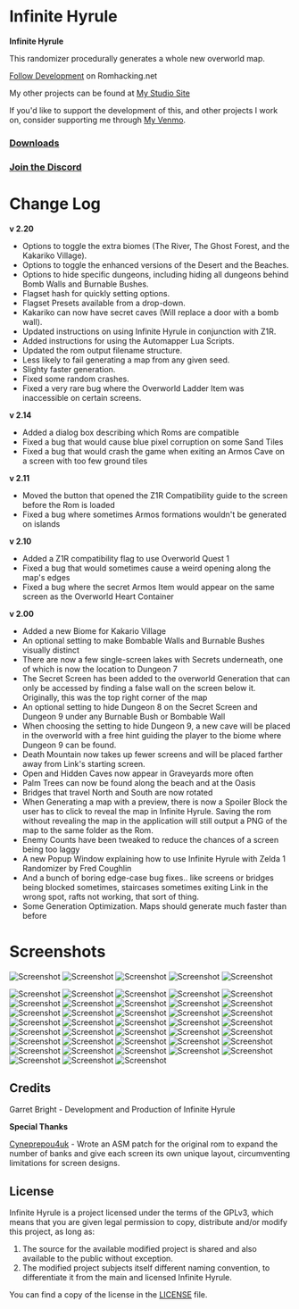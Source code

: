 # Infinite Hyrule

**Infinite Hyrule**

This randomizer procedurally generates a whole new overworld map.

[Follow Development](https://www.romhacking.net/forum/index.php?topic=31345) on Romhacking.net

My other projects can be found at [My Studio Site](https://www.stormgardenstudio.com/)

If you'd like to support the development of this, and other projects I work on, consider supporting me through [My Venmo](https://www.venmo.com/Garmichael).

### [Downloads](https://bitbucket.org/Garmichael/infinite-hyrule/downloads/)

### [Join the Discord](https://discord.gg/F4tpUHJsvj)

# Change Log

**v 2.20**

- Options to toggle the extra biomes (The River, The Ghost Forest, and the Kakariko Village).
- Options to toggle the enhanced versions of the Desert and the Beaches.
- Options to hide specific dungeons, including hiding all dungeons behind Bomb Walls and Burnable Bushes.
- Flagset hash for quickly setting options.
- Flagset Presets available from a drop-down.
- Kakariko can now have secret caves (Will replace a door with a bomb wall).
- Updated instructions on using Infinite Hyrule in conjunction with Z1R.
- Added instructions for using the Automapper Lua Scripts.
- Updated the rom output filename structure.
- Less likely to fail generating a map from any given seed.
- Slighty faster generation.
- Fixed some random crashes.
- Fixed a very rare bug where the Overworld Ladder Item was inaccessible on certain screens.

**v 2.14**

- Added a dialog box describing which Roms are compatible
- Fixed a bug that would cause blue pixel corruption on some Sand Tiles
- Fixed a bug that would crash the game when exiting an Armos Cave on a screen with too few ground tiles

**v 2.11**

- Moved the button that opened the Z1R Compatibility guide to the screen before the Rom is loaded
- Fixed a bug where sometimes Armos formations wouldn't be generated on islands

**v 2.10**

- Added a Z1R compatibility flag to use Overworld Quest 1
- Fixed a bug that would sometimes cause a weird opening along the map's edges
- Fixed a bug where the secret Armos Item would appear on the same screen as the Overworld Heart Container

**v 2.00**

- Added a new Biome for Kakario Village
- An optional setting to make Bombable Walls and Burnable Bushes visually distinct
- There are now a few single-screen lakes with Secrets underneath, one of which is now the location to Dungeon 7
- The Secret Screen has been added to the overworld Generation that can only be accessed by finding a false wall on the screen below it. Originally, this was the top right corner of the map
- An optional setting to hide Dungeon 8 on the Secret Screen and Dungeon 9 under any Burnable Bush or Bombable Wall
- When choosing the setting to hide Dungeon 9, a new cave will be placed in the overworld with a free hint guiding the player to the biome where Dungeon 9 can be found.
- Death Mountain now takes up fewer screens and will be placed farther away from Link's starting screen.
- Open and Hidden Caves now appear in Graveyards more often
- Palm Trees can now be found along the beach and at the Oasis
- Bridges that travel North and South are now rotated
- When Generating a map with a preview, there is now a Spoiler Block the user has to click to reveal the map in Infinite Hyrule. Saving the rom without revealing the map in the application will still output a PNG of the map to the same folder as the Rom.
- Enemy Counts have been tweaked to reduce the chances of a screen being too laggy
- A new Popup Window explaining how to use Infinite Hyrule with Zelda 1 Randomizer by Fred Coughlin
- And a bunch of boring edge-case bug fixes.. like screens or bridges being blocked sometimes, staircases sometimes exiting Link in the wrong spot, rafts not working, that sort of thing.
- Some Generation Optimization. Maps should generate much faster than before

# Screenshots

![Screenshot](https://bitbucket.org/Garmichael/infinite-hyrule/raw/17d8912efb3c8342fda3d80372709fddde86bc09/Screenshots/applicationSS.png)
![Screenshot](https://bitbucket.org/Garmichael/infinite-hyrule/raw/17d8912efb3c8342fda3d80372709fddde86bc09/Screenshots/overworldss1.png)
![Screenshot](https://bitbucket.org/Garmichael/infinite-hyrule/raw/17d8912efb3c8342fda3d80372709fddde86bc09/Screenshots/overworldss2.png)
![Screenshot](https://bitbucket.org/Garmichael/infinite-hyrule/raw/17d8912efb3c8342fda3d80372709fddde86bc09/Screenshots/overworldss3.png)
![Screenshot](https://bitbucket.org/Garmichael/infinite-hyrule/raw/17d8912efb3c8342fda3d80372709fddde86bc09/Screenshots/overworldss4.png)


![Screenshot](https://bitbucket.org/Garmichael/infinite-hyrule/raw/f006f6e6feffe24a9abe4291671be1262b1b9cd5/Screenshots/ss1.png) ![Screenshot](https://bitbucket.org/Garmichael/infinite-hyrule/raw/f006f6e6feffe24a9abe4291671be1262b1b9cd5/Screenshots/ss2.png) ![Screenshot](https://bitbucket.org/Garmichael/infinite-hyrule/raw/f006f6e6feffe24a9abe4291671be1262b1b9cd5/Screenshots/ss3.png) ![Screenshot](https://bitbucket.org/Garmichael/infinite-hyrule/raw/f006f6e6feffe24a9abe4291671be1262b1b9cd5/Screenshots/ss4.png) ![Screenshot](https://bitbucket.org/Garmichael/infinite-hyrule/raw/f006f6e6feffe24a9abe4291671be1262b1b9cd5/Screenshots/ss5.png) ![Screenshot](https://bitbucket.org/Garmichael/infinite-hyrule/raw/f006f6e6feffe24a9abe4291671be1262b1b9cd5/Screenshots/ss6.png) ![Screenshot](https://bitbucket.org/Garmichael/infinite-hyrule/raw/f006f6e6feffe24a9abe4291671be1262b1b9cd5/Screenshots/ss7.png) ![Screenshot](https://bitbucket.org/Garmichael/infinite-hyrule/raw/f006f6e6feffe24a9abe4291671be1262b1b9cd5/Screenshots/ss8.png) ![Screenshot](https://bitbucket.org/Garmichael/infinite-hyrule/raw/f006f6e6feffe24a9abe4291671be1262b1b9cd5/Screenshots/ss9.png) ![Screenshot](https://bitbucket.org/Garmichael/infinite-hyrule/raw/f006f6e6feffe24a9abe4291671be1262b1b9cd5/Screenshots/ss10.png) ![Screenshot](https://bitbucket.org/Garmichael/infinite-hyrule/raw/f006f6e6feffe24a9abe4291671be1262b1b9cd5/Screenshots/ss11.png) ![Screenshot](https://bitbucket.org/Garmichael/infinite-hyrule/raw/f006f6e6feffe24a9abe4291671be1262b1b9cd5/Screenshots/ss12.png) ![Screenshot](https://bitbucket.org/Garmichael/infinite-hyrule/raw/f006f6e6feffe24a9abe4291671be1262b1b9cd5/Screenshots/ss13.png) ![Screenshot](https://bitbucket.org/Garmichael/infinite-hyrule/raw/f006f6e6feffe24a9abe4291671be1262b1b9cd5/Screenshots/ss14.png) ![Screenshot](https://bitbucket.org/Garmichael/infinite-hyrule/raw/f006f6e6feffe24a9abe4291671be1262b1b9cd5/Screenshots/ss15.png) ![Screenshot](https://bitbucket.org/Garmichael/infinite-hyrule/raw/f006f6e6feffe24a9abe4291671be1262b1b9cd5/Screenshots/ss16.png) ![Screenshot](https://bitbucket.org/Garmichael/infinite-hyrule/raw/f006f6e6feffe24a9abe4291671be1262b1b9cd5/Screenshots/ss17.png) ![Screenshot](https://bitbucket.org/Garmichael/infinite-hyrule/raw/f006f6e6feffe24a9abe4291671be1262b1b9cd5/Screenshots/ss18.png) ![Screenshot](https://bitbucket.org/Garmichael/infinite-hyrule/raw/f006f6e6feffe24a9abe4291671be1262b1b9cd5/Screenshots/ss19.png) ![Screenshot](https://bitbucket.org/Garmichael/infinite-hyrule/raw/f006f6e6feffe24a9abe4291671be1262b1b9cd5/Screenshots/ss20.png) ![Screenshot](https://bitbucket.org/Garmichael/infinite-hyrule/raw/f006f6e6feffe24a9abe4291671be1262b1b9cd5/Screenshots/ss21.png) ![Screenshot](https://bitbucket.org/Garmichael/infinite-hyrule/raw/f006f6e6feffe24a9abe4291671be1262b1b9cd5/Screenshots/ss22.png) ![Screenshot](https://bitbucket.org/Garmichael/infinite-hyrule/raw/f006f6e6feffe24a9abe4291671be1262b1b9cd5/Screenshots/ss23.png) ![Screenshot](https://bitbucket.org/Garmichael/infinite-hyrule/raw/f006f6e6feffe24a9abe4291671be1262b1b9cd5/Screenshots/ss24.png) ![Screenshot](https://bitbucket.org/Garmichael/infinite-hyrule/raw/f006f6e6feffe24a9abe4291671be1262b1b9cd5/Screenshots/ss25.png) ![Screenshot](https://bitbucket.org/Garmichael/infinite-hyrule/raw/f006f6e6feffe24a9abe4291671be1262b1b9cd5/Screenshots/ss26.png) ![Screenshot](https://bitbucket.org/Garmichael/infinite-hyrule/raw/f006f6e6feffe24a9abe4291671be1262b1b9cd5/Screenshots/ss27.png) ![Screenshot](https://bitbucket.org/Garmichael/infinite-hyrule/raw/f006f6e6feffe24a9abe4291671be1262b1b9cd5/Screenshots/ss28.png) ![Screenshot](https://bitbucket.org/Garmichael/infinite-hyrule/raw/f006f6e6feffe24a9abe4291671be1262b1b9cd5/Screenshots/ss29.png) ![Screenshot](https://bitbucket.org/Garmichael/infinite-hyrule/raw/f006f6e6feffe24a9abe4291671be1262b1b9cd5/Screenshots/ss30.png) ![Screenshot](https://bitbucket.org/Garmichael/infinite-hyrule/raw/f006f6e6feffe24a9abe4291671be1262b1b9cd5/Screenshots/ss31.png) ![Screenshot](https://bitbucket.org/Garmichael/infinite-hyrule/raw/f006f6e6feffe24a9abe4291671be1262b1b9cd5/Screenshots/ss32.png) ![Screenshot](https://bitbucket.org/Garmichael/infinite-hyrule/raw/f006f6e6feffe24a9abe4291671be1262b1b9cd5/Screenshots/ss33.png) ![Screenshot](https://bitbucket.org/Garmichael/infinite-hyrule/raw/6208ec9d6d66c8ed86b117814ab36e4099a10821/Screenshots/ss34.png) ![Screenshot](https://bitbucket.org/Garmichael/infinite-hyrule/raw/6208ec9d6d66c8ed86b117814ab36e4099a10821/Screenshots/ss35.png) ![Screenshot](https://bitbucket.org/Garmichael/infinite-hyrule/raw/6208ec9d6d66c8ed86b117814ab36e4099a10821/Screenshots/ss36.png) ![Screenshot](https://bitbucket.org/Garmichael/infinite-hyrule/raw/6208ec9d6d66c8ed86b117814ab36e4099a10821/Screenshots/ss37.png) ![Screenshot](https://bitbucket.org/Garmichael/infinite-hyrule/raw/6208ec9d6d66c8ed86b117814ab36e4099a10821/Screenshots/ss38.png)

## Credits

Garret Bright - Development and Production of Infinite Hyrule

**Special Thanks**

[Cyneprepou4uk](https://www.romhacking.net/forum/index.php?action=profile;u=75353) - Wrote an ASM patch for the original rom to expand the number of banks and give each screen its own unique layout, circumventing limitations for screen designs.  

## License


Infinite Hyrule is a project licensed under the terms of the GPLv3, which means that you are given legal permission to copy, distribute and/or modify this project, as long as:

1.  The source for the available modified project is shared and also available to the public without exception.
2.  The modified project subjects itself different naming convention, to differentiate it from the main and licensed Infinite Hyrule.

You can find a copy of the license in the [LICENSE](https://bitbucket.org/Garmichael/infinite-hyrule/src/master/LICENSE) file.